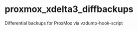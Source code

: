 proxmox_xdelta3_diffbackups
===========================

Differential backups for ProxMox via vzdump-hook-script

